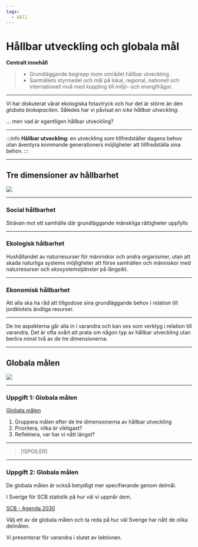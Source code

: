 ```yaml
---
tags:
  - Hål1
---
```

# Hållbar utveckling och globala mål

**Centralt innehåll**
> - Grundläggande begrepp inom området hållbar utveckling.
> - Samhällets styrmedel och mål på lokal, regional, nationell och internationell nivå med koppling till miljö- och energifrågor.

---

Vi har diskuterat vårat ekologiska fotavtryck och hur det är större än den *globala biokapaciten*. Således har vi påvisat en *icke hållbar utveckling*.

... men vad är egentligen hållbar utveckling?

---

:::info
**Hållbar utveckling**: en utveckling som tillfredställer dagens behov utan äventyra kommande generationers möjligheter att tillfredställa sina behov.
:::

---

## Tre dimensioner av hållbarhet

![](https://hackmd.io/_uploads/r11cY0SA2.png)

---

### Social hållbarhet

Strävan mot ett samhälle där grundläggande mänskliga rättigheter uppfylls

---

### Ekologisk hålbarhet

Hushållandet av naturresurser för människor och andra organismer, utan att skada naturliga systems möjligheter att förse samhällen och människor med naturresurser och *ekosystemstjänster* på långsikt.

---

### Ekonomisk hållbarhet

Att alla ska ha råd att tillgodose sina grundläggande behov i relation till jordklotets ändliga resurser.

---

De tre aspekterna går alla in i varandra och kan ses som verktyg i relation till varandra. Det är ofta svårt att prata om någon typ av hållbar utveckling utan beröra minst två av de tre dimensionerna.

---

## Globala målen

![](https://hackmd.io/_uploads/Hyxq3AHA3.png)

---

### Uppgift 1: Globala målen

[Globala målen](https://fn.se/globala-malen-for-hallbar-utveckling/)

1. Gruppera målen efter de tre dimensionerna av hållbar utveckling
2. Prioritera, vilka är viktigast?
3. Reflektera, var har vi nått längst?

---

>[!SPOILER]
>[](https://hackmd.io/_uploads/BkY9M4PRh.png)


---

### Uppgift 2: Globala målen

De globala målen är också betydligt mer specifierande genom delmål.

I Sverige för SCB statistik på hur väl vi uppnår dem.

[SCB - Agenda 2030](https://scb.se/agenda2030)

Välj ett av de globala målen och ta reda på hur väl Sverige har nått de olika delmålen.

Vi presenterar för varandra i slutet av lektionen.





